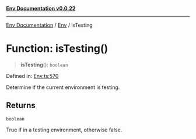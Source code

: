 [**Env Documentation v0.0.22**](../../README.md)

***

[Env Documentation](../../modules.md) / [Env](../README.md) / isTesting

# Function: isTesting()

> **isTesting**(): `boolean`

Defined in: [Env.ts:570](https://github.com/stonemjs/env/blob/320b081e7574fcb1610bef7c2b4d7c8fcf9f9dd5/src/Env.ts#L570)

Determine if the current environment is testing.

## Returns

`boolean`

True if in a testing environment, otherwise false.
